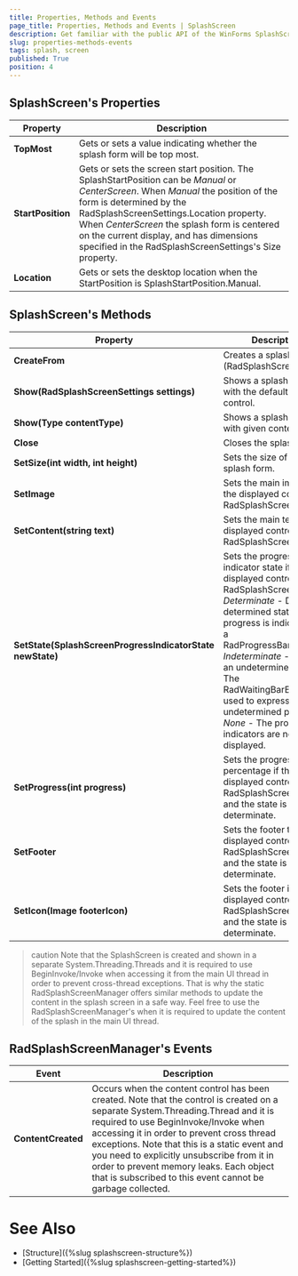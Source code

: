 ```yaml
---
title: Properties, Methods and Events
page_title: Properties, Methods and Events | SplashScreen
description: Get familiar with the public API of the WinForms SplashScreen.
slug: properties-methods-events
tags: splash, screen
published: True
position: 4  
---
```


## SplashScreen's Properties

|Property|Description|
|----|----|
|**TopMost**|Gets or sets a value indicating whether the splash form will be top most.|
|**StartPosition**|Gets or sets the screen start position. The SplashStartPosition can be *Manual* or *CenterScreen*. When *Manual* the position of the form is determined by the RadSplashScreenSettings.Location property. When *CenterScreen* the splash form is centered on the current display, and has dimensions specified in the RadSplashScreenSettings's Size property.|
|**Location**| Gets or sets the desktop location when the  StartPosition is SplashStartPosition.Manual.|

## SplashScreen's Methods

|Property|Description|
|----|----|
|**CreateFrom**| Creates a splash form (RadSplashScreenForm).|
|**Show(RadSplashScreenSettings settings)**|Shows a splash form with the default splash control.|
|**Show(Type contentType)**|Shows a splash form with given content type.|
|**Close**|Closes the splash form.|
|**SetSize(int width, int height)**|Sets the size of the splash form.|
|**SetImage**|Sets the main image if the displayed control is RadSplashScreenControl.|
|**SetContent(string text)**|Sets the main text if the displayed control is RadSplashScreenControl.|
|**SetState(SplashScreenProgressIndicatorState newState)**|Sets the progress indicator state if the displayed control is RadSplashScreenControl. *Determinate* - Defines a determined state. The progress is indicated by a RadProgressBarElement. *Indeterminate* - Defines an undetermined state. The RadWaitingBarElement is used to express the undetermined progress. *None* - The progress indicators are not displayed.|
|**SetProgress(int progress)**|Sets the progress percentage if the displayed control is RadSplashScreenControl and the state is determinate.|
|**SetFooter**|Sets the footer text if the displayed control is RadSplashScreenControl and the state is determinate.|
|**SetIcon(Image footerIcon)**|Sets the footer icon if the displayed control is RadSplashScreenControl and the state is determinate.|

>caution Note that the SplashScreen is created and shown in a separate System.Threading.Threads and it is required to use BeginInvoke/Invoke when accessing it from the main UI thread in order to prevent cross-thread exceptions. That is why the static RadSplashScreenManager offers similar methods to update the content in the splash screen in a safe way. Feel free to use the RadSplashScreenManager's when it is required to update the content of the splash in the main UI thread.

## RadSplashScreenManager's Events

|Event|Description|
|----|----|
|**ContentCreated**|Occurs when the content control has been created. Note that the control is created on a separate System.Threading.Thread and it is required to use BeginInvoke/Invoke when accessing it in order to prevent cross thread exceptions. Note that this is a static event and you need to explicitly unsubscribe from it in order to prevent memory leaks. Each object that is subscribed to this event cannot be garbage collected.|

# See Also

* [Structure]({%slug splashscreen-structure%}) 
* [Getting Started]({%slug splashscreen-getting-started%}) 
 
        

